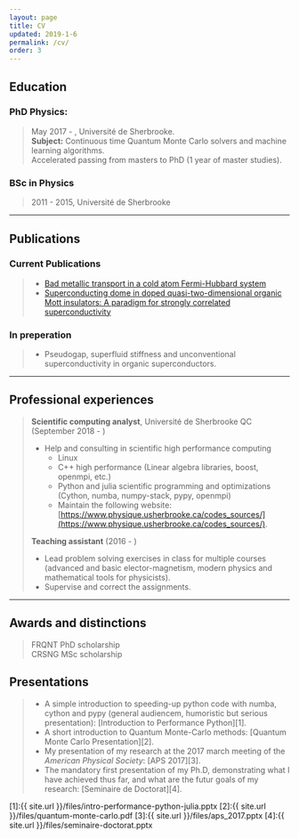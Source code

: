 ```yaml
---
layout: page
title: CV
updated: 2019-1-6
permalink: /cv/
order: 3
---
```



## Education

### PhD Physics:

> May 2017  -   , Université de Sherbrooke.  
> **Subject:** Continuous time Quantum Monte Carlo solvers and machine learning algorithms.  
> Accelerated passing from masters to PhD (1 year of master studies).

### BSc in Physics

> 2011 - 2015, Université de Sherbrooke


***

## Publications


### Current Publications

> - [Bad metallic transport in a cold atom Fermi-Hubbard system](http://science.sciencemag.org/content/early/2018/12/05/science.aat4134)  
> - [Superconducting dome in doped quasi-two-dimensional organic Mott insulators: A paradigm for strongly correlated superconductivity](https://journals.aps.org/prb/abstract/10.1103/PhysRevB.92.195112)  

### In preperation 
> - Pseudogap, superfluid stiffness and unconventional superconductivity in organic superconductors.


***

## Professional experiences

> **Scientific computing analyst**, Université de Sherbrooke QC (September 2018 - )  
>    - Help and consulting in scientific high performance computing  
>        - Linux  
>        - C++ high performance (Linear algebra libraries, boost, openmpi, etc.)  
>        - Python and julia scientific programming and optimizations (Cython, numba, numpy-stack, pypy, openmpi)  
>        - Maintain the following website: [https://www.physique.usherbrooke.ca/codes_sources/](https://www.physique.usherbrooke.ca/codes_sources/).
>
> **Teaching assistant** (2016 - )  
>    - Lead problem solving exercises in class for multiple courses (advanced and basic elector-magnetism, modern physics and mathematical tools for physicists).  
>    - Supervise and correct the assignments.  

***

## Awards and distinctions

> FRQNT PhD scholarship  
> CRSNG MSc scholarship

## Presentations

> - A simple introduction to speeding-up python code with numba, cython and pypy (general audiencem, humoristic but serious presentation): 
[Introduction to Performance Python][1].
> - A short introduction to Quantum Monte-Carlo methods: [Quantum Monte Carlo Presentation][2].
> - My presentation of my research at the 2017 march meeting of the *American Physical Society*: [APS 2017][3].
> - The mandatory first presentation of my Ph.D, demonstrating what I have achieved thus far, and what are the futur goals of my research: [Seminaire de Doctorat][4].


[1]:{{ site.url }}/files/intro-performance-python-julia.pptx
[2]:{{ site.url }}/files/quantum-monte-carlo.pdf
[3]:{{ site.url }}/files/aps_2017.pptx
[4]:{{ site.url }}/files/seminaire-doctorat.pptx



